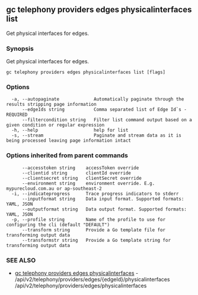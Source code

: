 ## gc telephony providers edges physicalinterfaces list

Get physical interfaces for edges.

### Synopsis

Get physical interfaces for edges.

```
gc telephony providers edges physicalinterfaces list [flags]
```

### Options

```
  -a, --autopaginate             Automatically paginate through the results stripping page information
      --edgeIds string           Comma separated list of Edge Id`s - REQUIRED
      --filtercondition string   Filter list command output based on a given condition or regular expression
  -h, --help                     help for list
  -s, --stream                   Paginate and stream data as it is being processed leaving page information intact
```

### Options inherited from parent commands

```
      --accesstoken string    accessToken override
      --clientid string       clientId override
      --clientsecret string   clientSecret override
      --environment string    environment override. E.g. mypurecloud.com.au or ap-southeast-2
  -i, --indicateprogress      Trace progress indicators to stderr
      --inputformat string    Data input format. Supported formats: YAML, JSON
      --outputformat string   Data output format. Supported formats: YAML, JSON
  -p, --profile string        Name of the profile to use for configuring the cli (default "DEFAULT")
      --transform string      Provide a Go template file for transforming output data
      --transformstr string   Provide a Go template string for transforming output data
```

### SEE ALSO

* [gc telephony providers edges physicalinterfaces](gc_telephony_providers_edges_physicalinterfaces.html)	 - /api/v2/telephony/providers/edges/{edgeId}/physicalinterfaces /api/v2/telephony/providers/edges/physicalinterfaces


